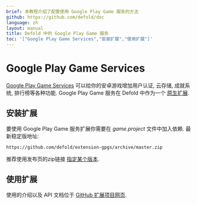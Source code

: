 ```yaml
---
brief: 本教程介绍了配置使用 Google Play Game 服务的方法
github: https://github.com/defold/doc
language: zh
layout: manual
title: Defold 中的 Google Play Game 服务
toc: '["Google Play Game Services","安装扩展","使用扩展"]'
---
```


# Google Play Game Services

[Google Play Game Services](https://developers.google.com/games/services) 可以给你的安卓游戏增加用户认证, 云存储, 成就系统, 排行榜等各种功能. Google Play Game 服务在 Defold 中作为一个 [原生扩展](/zh/manuals/extensions/).

## 安装扩展

要使用 Google Play Game 服务扩展你需要在 *game.project* 文件中加入依赖. 最新稳定版地址:
```
https://github.com/defold/extension-gpgs/archive/master.zip
```

推荐使用发布页的zip链接 [指定某个版本](https://github.com/defold/extension-gpgs/releases).

## 使用扩展

使用的介绍以及 API 文档位于 [GitHub 扩展项目网页](https://defold.github.io/extension-gpgs/).